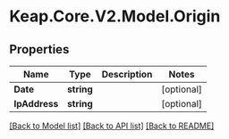 # Keap.Core.V2.Model.Origin

## Properties

Name | Type | Description | Notes
------------ | ------------- | ------------- | -------------
**Date** | **string** |  | [optional] 
**IpAddress** | **string** |  | [optional] 

[[Back to Model list]](../README.md#documentation-for-models) [[Back to API list]](../README.md#documentation-for-api-endpoints) [[Back to README]](../README.md)

